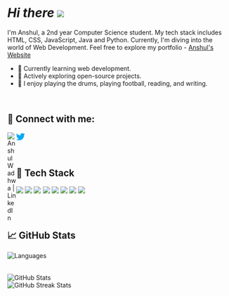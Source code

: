 # ***Hi there*** <img src="https://raw.githubusercontent.com/MartinHeinz/MartinHeinz/master/wave.gif" width="30px">

I'm Anshul, a 2nd year Computer Science student. My tech stack includes HTML, CSS, JavaScript, Java and Python. Currently, I'm diving into the world of Web Development. Feel free to explore my portfolio - [Anshul's Website](https://anshul439.github.io/Personal-Website/)

- 🌱 Currently learning web development.
- 🔭 Actively exploring open-source projects.
- 🎨 I enjoy playing the drums, playing football, reading, and writing.

<br>

## 🤝 Connect with me:
<a href="https://www.linkedin.com/in/anshul-wadhwa/"><img align="left" src="https://raw.githubusercontent.com/yushi1007/yushi1007/main/images/linkedin.svg" alt="Anshul Wadhwa | LinkedIn" width=4%;/></a>
<a href="https://www.twitter.com/Anshul_439/"><img align="left" src="https://github.com/Anshul439/Anshul439/blob/main/Images/twitter.png" alt="Anshul Wadhwa | Twitter" width="4%"/></a>

<br>
<br>
<br>

## 💼 Tech Stack
<p>
   <img align="left" src="https://cdn.worldvectorlogo.com/logos/html-1.svg" style="width: 4%;">
   <img align="left" src="https://cdn.worldvectorlogo.com/logos/css-3.svg" style="width: 4%;">
   <img align="left" src="https://cdn.worldvectorlogo.com/logos/bootstrap-4.svg" style="width: 4%;">
   <img align="left" src="https://cdn.worldvectorlogo.com/logos/logo-javascript.svg" style="width: 4%;">
   <img align="left" src="https://cdn.worldvectorlogo.com/logos/tailwind-css-2.svg" style="width: 4%;">
   <img align="left" src="https://cdn.icon-icons.com/icons2/2415/PNG/512/java_original_logo_icon_146458.png" style="width: 4%;">
   <img align="left" src="https://cdn.worldvectorlogo.com/logos/python-5.svg" style="width: 4%;">
   <img align="left" src="https://cdn.worldvectorlogo.com/logos/c.svg" style="width: 4%;">
   
</p>

<br>
<br>
<br>
<br>

## 📈 GitHub Stats
<p >
   <img src="https://github-readme-stats.vercel.app/api/top-langs/?username=Anshul439&layout=compact&theme=highcontrast" alt="Languages" style="width: 50%;" >
</p>
   
<br>

<img src="https://github-readme-stats.vercel.app/api?username=Anshul439&show_icons=true&theme=highcontrast" alt="GitHub Stats" align="center" style="width: 50%;">

<br>

<img src="https://github-readme-streak-stats.herokuapp.com/?user=Anshul439&theme=highcontrast" alt="GitHub Streak Stats" style="width: 50%;">


